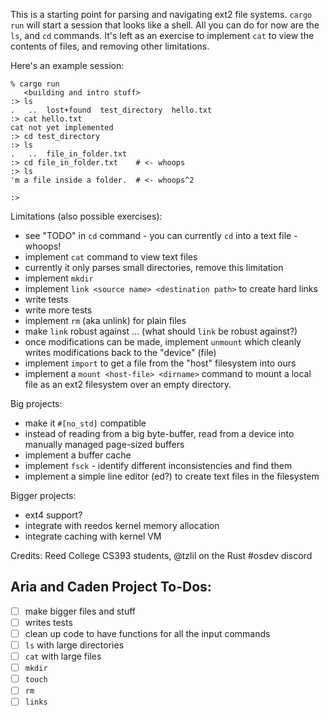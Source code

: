 This is a starting point for parsing and navigating ext2 file systems.
`cargo run` will start a session that looks like a shell. All you can
do for now are the `ls`, and `cd` commands.
It's left as an exercise to implement `cat` to view the contents of files,
and removing other limitations.

Here's an example session:

```
% cargo run
   <building and intro stuff>
:> ls
.	..	lost+found	test_directory	hello.txt
:> cat hello.txt
cat not yet implemented
:> cd test_directory
:> ls
.	..	file_in_folder.txt
:> cd file_in_folder.txt    # <- whoops
:> ls
'm a file inside a folder.  # <- whoops^2

:>
```

Limitations (also possible exercises):

- see "TODO" in `cd` command - you can currently `cd` into a text
  file - whoops!
- implement `cat` command to view text files
- currently it only parses small directories, remove this limitation
- implement `mkdir`
- implement `link <source name> <destination path>` to create hard
  links
- write tests
- write more tests
- implement `rm` (aka unlink) for plain files
- make `link` robust against ... (what should `link` be robust
  against?)
- once modifications can be made, implement `unmount` which cleanly
  writes modifications back to the "device" (file)
- implement `import` to get a file from the "host" filesystem into
  ours
- implement a `mount <host-file> <dirname>` command to mount a local file as an ext2
  filesystem over an empty directory.

Big projects:

- make it `#[no_std]` compatible
- instead of reading from a big byte-buffer, read from a device into
  manually managed page-sized buffers
- implement a buffer cache
- implement `fsck` - identify different inconsistencies and find them
- implement a simple line editor (ed?) to create text files in the
  filesystem

Bigger projects:

- ext4 support?
- integrate with reedos kernel memory allocation
- integrate caching with kernel VM

Credits: Reed College CS393 students, @tzlil on the Rust #osdev discord

## Aria and Caden Project To-Dos:

- [ ] make bigger files and stuff
- [ ] writes tests
- [ ] clean up code to have functions for all the input commands
- [ ] `ls` with large directories
- [ ] `cat` with large files
- [ ] `mkdir`
- [ ] `touch`
- [ ] `rm`
- [ ] `links`
